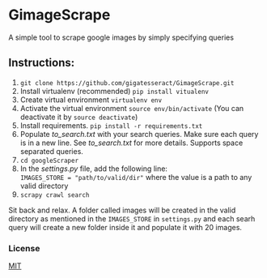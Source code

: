 # GimageScrape
A simple tool to scrape google images by simply specifying queries


## Instructions:
1. `git clone https://github.com/gigatesseract/GimageScrape.git`    
1. Install virtualenv (recommended) `pip install vitualenv`    
1. Create virtual environment `virtualenv env`   
1. Activate the virtual environment `source env/bin/activate` (You can deactivate it by `source deactivate`)    
1. Install requirements. `pip install -r requirements.txt`    
1. Populate _to_search.txt_ with your search queries. Make sure each query is in a new line. See _to_search.txt_ for more details. Supports space separated queries.    
1. `cd googleScraper`   
1. In the _settings.py_ file, add the following line:   
   `IMAGES_STORE = "path/to/valid/dir"`
   where the value is a path to any valid directory    
1. `scrapy crawl search`    

Sit back and relax. A folder called images will be created in the valid directory as mentioned in the `IMAGES_STORE` in `settings.py` and each searh query will create a new folder inside it and populate it with 20 images. 
### License
[MIT](https://github.com/gigatesseract/GimageScrape/blob/master/LICENSE)
